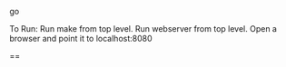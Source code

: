 go

To Run:
	Run make from top level.
	Run webserver from top level.
	Open a browser and point it to localhost:8080

==
